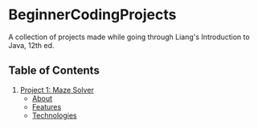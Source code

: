 # BeginnerCodingProjects

A collection of projects made while going through Liang's Introduction to Java, 12th ed.

## Table of Contents
1. [Project 1: Maze Solver](#project-1-maze-solver)
   - [About](#about)
   - [Features](#features)
   - [Technologies](#technologies)
